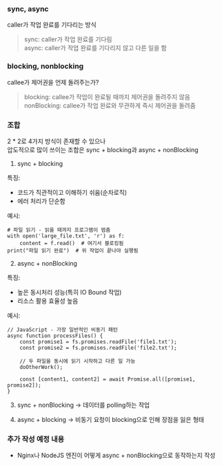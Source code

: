 ### sync, async
caller가 작업 완료를 기다리는 방식
>sync: caller가 작업 완료를 기다림<br>
>async: caller가 작업 완료를 기다리지 않고 다른 일을 함

### blocking, nonblocking
callee가 제어권을 언제 돌려주는가?
>blocking: callee가 작업이 완료될 때까지 제어권을 돌려주지 않음<br>
>nonBlocking: callee가 작업 완료와 무관하게 즉시 제어권을 돌려줌

### 조합
2 * 2로 4가지 방식이 존재할 수 있으나<br>
압도적으로 많이 쓰이는 조합은 sync + blocking과 async + nonBlocking

1) sync + blocking

특징:
- 코드가 직관적이고 이해하기 쉬움(순차로직)
- 에러 처리가 단순함

예시:
```
# 파일 읽기 - 읽을 때까지 프로그램이 멈춤
with open('large_file.txt', 'r') as f:
    content = f.read()  # 여기서 블로킹됨
print("파일 읽기 완료")  # 위 작업이 끝나야 실행됨
```

2) async + nonBlocking

특징:
- 높은 동시처리 성능(특히 IO Bound 작업)
- 리소스 활용 효율성 높음

예시:
```
// JavaScript - 가장 일반적인 비동기 패턴
async function processFiles() {
    const promise1 = fs.promises.readFile('file1.txt');
    const promise2 = fs.promises.readFile('file2.txt');
    
    // 두 파일을 동시에 읽기 시작하고 다른 일 가능
    doOtherWork();
    
    const [content1, content2] = await Promise.all([promise1, promise2]);
}
```

3) sync + nonBlocking
-> 데이터를 polling하는 작업

4) async + blocking
-> 비동기 요청이 blocking으로 인해 장점을 잃은 형태

### 추가 작성 예정 내용
- Nginx나 NodeJS 엔진이 어떻게 async + nonBlocking으로 동작하는지 작성 

